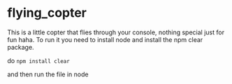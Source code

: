 # flying_copter

This is a little copter that flies through your console, nothing special just for fun haha.
To run it you need to install node and install the npm clear package. 

do <code>npm install clear</code>

and then run the file in node
